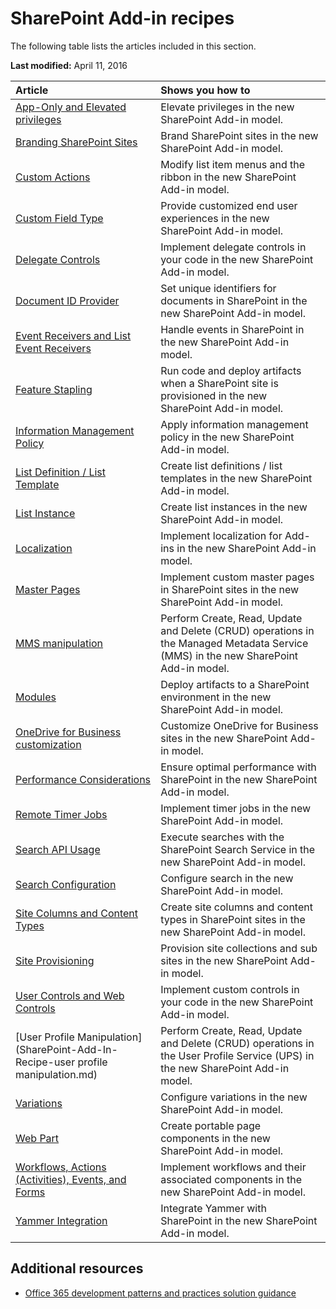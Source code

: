
# SharePoint Add-in recipes

The following table lists the articles included in this section.

 **Last modified:** April 11, 2016

|**Article**|**Shows you how to**|
|:-----|:-----|
|[App-Only and Elevated privileges](SharePoint-Add-In-Recipe-elevated-privileges.md)|Elevate privileges in the new SharePoint Add-in model.|
|[Branding SharePoint Sites](SharePoint-Add-In-Recipe-themes.md)|Brand SharePoint sites in the new SharePoint Add-in model.|
|[Custom Actions](SharePoint-Add-In-Recipe-custom-actions.)|Modify list item menus and the ribbon in the new SharePoint Add-in model.|
|[Custom Field Type](SharePoint-Add-In-Recipe-custom-field-type.md)|Provide customized end user experiences in the new SharePoint Add-in model.|
|[Delegate Controls](SharePoint-Add-In-Recipe-delegate-controls.md)|Implement delegate controls in your code in the new SharePoint Add-in model.|
|[Document ID Provider](SharePoint-Add-In-Recipe-document-id-provider.md)|Set unique identifiers for documents in SharePoint in the new SharePoint Add-in model.|
|[Event Receivers and List Event Receivers](SharePoint-Add-In-Recipe-event-receiver-and-list-event-receiver.md)|Handle events in SharePoint in the new SharePoint Add-in model.|
|[Feature Stapling](SharePoint-Add-In-Recipe-feature-stapling.md)|Run code and deploy artifacts when a SharePoint site is provisioned in the new SharePoint Add-in model.|
|[Information Management Policy](SharePoint-Add-In-Recipe-information-management-policy.md)|Apply information management policy in the new SharePoint Add-in model.|
|[List Definition / List Template](SharePoint-Add-In-Recipe-list-definition-template.md)|Create list definitions / list templates in the new SharePoint Add-in model.|
|[List Instance](SharePoint-Add-In-Recipe-list-instance.md)|Create list instances in the new SharePoint Add-in model.|
|[Localization](SharePoint-Add-In-Recipe-localization.md)|Implement localization for Add-ins in the new SharePoint Add-in model.|
|[Master Pages](SharePoint-Add-In-Recipe-master-pages.md)|Implement custom master pages in SharePoint sites in the new SharePoint Add-in model.|
|[MMS manipulation](SharePoint-Add-In-Recipe-mms-manipulation.md)|Perform Create, Read, Update and Delete (CRUD) operations in the Managed Metadata Service (MMS) in the new SharePoint Add-in model.|
|[Modules](SharePoint-Add-In-Recipe-modules.md)|Deploy artifacts to a SharePoint environment in the new SharePoint Add-in model.|
|[OneDrive for Business customization](SharePoint-Add-In-Recipe-od4b-customization.md)|Customize OneDrive for Business sites in the new SharePoint Add-in model.|
|[Performance Considerations](SharePoint-Add-In-Recipe-performance-considerations.md)|Ensure optimal performance with SharePoint in the new SharePoint Add-in model.|
|[Remote Timer Jobs](SharePoint-Add-In-Recipe-remote-timer-jobs.md)|Implement timer jobs in the new SharePoint Add-in model.|
|[Search API Usage](SharePoint-Add-In-Recipe-search-api-usage.md)|Execute searches with the SharePoint Search Service in the new SharePoint Add-in model.|
|[Search Configuration](SharePoint-Add-In-Recipe-search-configuration.md)|Configure search in the new SharePoint Add-in model.|
|[Site Columns and Content Types](SharePoint-Add-In-Recipe-site-columns-and-content-types.md)|Create site columns and content types in SharePoint sites in the new SharePoint Add-in model.|
|[Site Provisioning](SharePoint-Add-In-Recipe-site-provisioning.md)|Provision site collections and sub sites in the new SharePoint Add-in model.|
|[User Controls and Web Controls](SharePoint-Add-In-Recipe-web-controls.md)|Implement custom controls in your code in the new SharePoint Add-in model.|
|[User Profile Manipulation](SharePoint-Add-In-Recipe-user profile manipulation.md)|Perform Create, Read, Update and Delete (CRUD) operations in the User Profile Service (UPS) in the new SharePoint Add-in model.|
|[Variations](SharePoint-Add-In-Recipe-variations.md)|Configure variations in the new SharePoint Add-in model.|
|[Web Part](SharePoint-Add-In-Recipe-web-part.md)|Create portable page components in the new SharePoint Add-in model.|
|[Workflows, Actions (Activities), Events, and Forms](SharePoint-Add-In-Recipe-workflows-and-actions.md)|Implement workflows and their associated components in the new SharePoint Add-in model.|
|[Yammer Integration](SharePoint-Add-In-Recipe-yammer-integration.md)|Integrate Yammer with SharePoint in the new SharePoint Add-in model.|

## Additional resources
<a name="bk_addresources"> </a>

- [Office 365 development patterns and practices solution guidance](Office-365-development-patterns-and-practices-solution-guidance.md)
    
